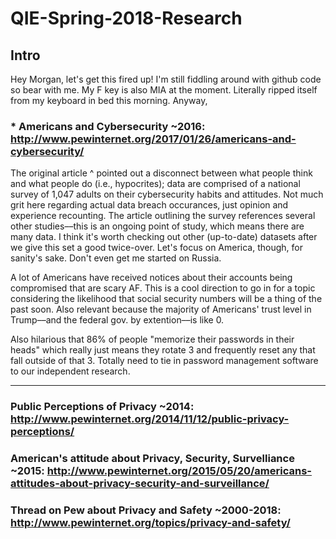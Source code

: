 # QIE-Spring-2018-Research
## Intro

Hey Morgan, let's get this fired up! I'm still fiddling around with github code so bear with me. My F key is also MIA at the moment. Literally ripped itself from my keyboard in bed this morning. Anyway,

### * Americans and Cybersecurity ~2016: http://www.pewinternet.org/2017/01/26/americans-and-cybersecurity/ 

The original article ^ pointed out a disconnect between what people think and what people do (i.e., hypocrites); data are comprised of a national survey of 1,047 adults on their cybersecurity habits and attitudes. Not much grit here regarding actual data breach occurances, just opinion and experience recounting. The article outlining the survey references several other studies––this is an ongoing point of study, which means there are many data. I think it's worth checking out other (up-to-date) datasets after we give this set a good twice-over. Let's focus on America, though, for sanity's sake. Don't even get me started on Russia.

A lot of Americans have received notices about their accounts being compromised that are scary AF. This is a cool direction to go in for a topic considering the likelihood that social security numbers will be a thing of the past soon. Also relevant because the majority of Americans' trust level in Trump––and the federal gov. by extention––is like 0.  

Also hilarious that 86% of people "memorize their passwords in their heads" which really just means they rotate 3 and frequently reset any that fall outside of that 3. Totally need to tie in password management software to our independent research. 

------------------------------

### Public Perceptions of Privacy ~2014: http://www.pewinternet.org/2014/11/12/public-privacy-perceptions/
### American's attitude about Privacy, Security, Survelliance ~2015: http://www.pewinternet.org/2015/05/20/americans-attitudes-about-privacy-security-and-surveillance/
### Thread on Pew about Privacy and Safety ~2000-2018: http://www.pewinternet.org/topics/privacy-and-safety/
